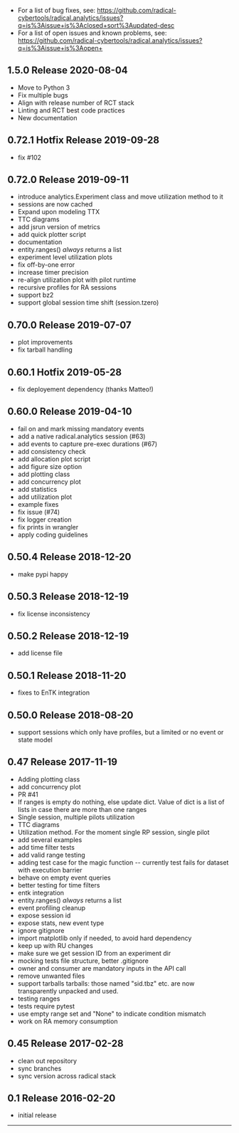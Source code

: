 
  - For a list of bug fixes, see:
    https://github.com/radical-cybertools/radical.analytics/issues?q=is%3Aissue+is%3Aclosed+sort%3Aupdated-desc
  - For a list of open issues and known problems, see:
    https://github.com/radical-cybertools/radical.analytics/issues?q=is%3Aissue+is%3Aopen+


1.5.0 Release                                                         2020-08-04
--------------------------------------------------------------------------------

  - Move to Python 3
  - Fix multiple bugs
  - Align with release number of RCT stack
  - Linting and RCT best code practices
  - New documentation


0.72.1 Hotfix Release                                                 2019-09-28
--------------------------------------------------------------------------------

  - fix #102


0.72.0 Release                                                        2019-09-11
--------------------------------------------------------------------------------

  - introduce analytics.Experiment class and move utilization method to it
  - sessions are now cached
  - Expand upon modeling TTX
  - TTC diagrams
  - add jsrun version of metrics
  - add quick plotter script
  - documentation
  - entity.ranges() *always* returns a list
  - experiment level utilization plots
  - fix off-by-one error
  - increase timer precision
  - re-align utilization plot with pilot runtime
  - recursive profiles for RA sessions
  - support bz2
  - support global session time shift (session.tzero)


0.70.0 Release                                                        2019-07-07
--------------------------------------------------------------------------------

  - plot improvements
  - fix tarball handling


0.60.1 Hotfix                                                         2019-05-28
--------------------------------------------------------------------------------

  - fix deployement dependency (thanks Matteo!)


0.60.0 Release                                                        2019-04-10
--------------------------------------------------------------------------------

  - fail on and mark missing mandatory events
  - add a native radical.analytics session (#63)
  - add events to capture pre-exec durations (#67)
  - add consistency check
  - add allocation plot script
  - add figure size option
  - add plotting class
  - add concurrency plot
  - add statistics
  - add utilization plot
  - example fixes
  - fix issue (#74)
  - fix logger creation
  - fix prints in wrangler
  - apply coding guidelines


0.50.4 Release                                                        2018-12-20
--------------------------------------------------------------------------------

  - make pypi happy


0.50.3 Release                                                        2018-12-19
--------------------------------------------------------------------------------

  - fix license inconsistency


0.50.2 Release                                                        2018-12-19
--------------------------------------------------------------------------------

  - add license file


0.50.1 Release                                                        2018-11-20
--------------------------------------------------------------------------------

  - fixes to EnTK integration


0.50.0 Release                                                        2018-08-20
--------------------------------------------------------------------------------

  - support sessions which only have profiles, but a limited or no event or
    state model



0.47 Release                                                          2017-11-19
--------------------------------------------------------------------------------

  - Adding plotting class
  - add concurrency plot
  - PR #41
  - If ranges is empty do nothing, else update dict.
    Value of dict is a list of lists in case there are more than one ranges
  - Single session, multiple pilots utilization
  - TTC diagrams
  - Utilization method. For the moment single RP session, single pilot
  - add several examples
  - add time filter tests
  - add valid range testing
  - adding test case for the magic function -- currently test fails for dataset
    with execution barrier
  - behave on empty event queries
  - better testing for time filters
  - entk integration
  - entity.ranges() *always* returns a list
  - event profiling cleanup
  - expose session id
  - expose stats, new event type
  - ignore gitignore
  - import matplotlib only if needed, to avoid hard dependency
  - keep up with RU changes
  - make sure we get session ID from an experiment dir
  - mocking tests file structure, better .gitignore
  - owner and consumer are mandatory inputs in the API call
  - remove unwanted files
  - support tarballs tarballs: those named "sid.tbz" etc. are now transparently
    unpacked and used.
  - testing ranges
  - tests require pytest
  - use empty range set and "None" to indicate condition mismatch
  - work on RA memory consumption


0.45 Release                                                          2017-02-28
--------------------------------------------------------------------------------

  - clean out repository
  - sync branches
  - sync version across radical stack


0.1  Release                                                          2016-02-20
--------------------------------------------------------------------------------

  - initial release


--------------------------------------------------------------------------------

